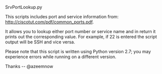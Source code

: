 SrvPortLookup.py

This scripts includes port and service information from: http://ciscotut.com/pdf/common_ports.pdf. 

It allows you to lookup either port number or service name and in return it prints out the corresponding value. For example, if 22 is entered the script output will be SSH and vice versa. 

Please note that this script is written using Python version 2.7; you may experience errors while running on a different version.

Thanks -- @azeemnow


